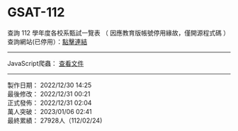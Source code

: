 # GSAT-112
查詢 112 學年度各校系甄試一覽表 （ 因應教育版帳號停用緣故，僅開源程式碼 ）
查詢網站(已停用）：<a href="#">點擊連結</a><br>
<hr>
JavaScript爬蟲： <a href="https://github.com/sc1314520/GSAT-112/blob/main/gs/reptile.js">查看文件</a><br>
<hr>
製作日期： 2022/12/30 14:25 <br>
最後修改： 2022/12/31 00:21 <br>
正式發佈： 2022/12/31 02:04 <br>
萬人突破： 2023/01/06 02:41 <br>
最終累績： 27928人（112/02/24) <br>

